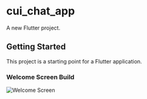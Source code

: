 # cui_chat_app

A new Flutter project.

## Getting Started

This project is a starting point for a Flutter application.

### Welcome Screen Build
![Welcome Screen](/assets/Screens/Welcome.jpg)

